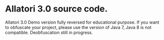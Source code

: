 # Allatori 3.0 source code.
Allatori 3.0 Demo version fully reversed for educational purpose.
If you want to obfuscate your project, please use the version of Java 7, Java 8 is not compatible.
Deobfuscation still in progress.
